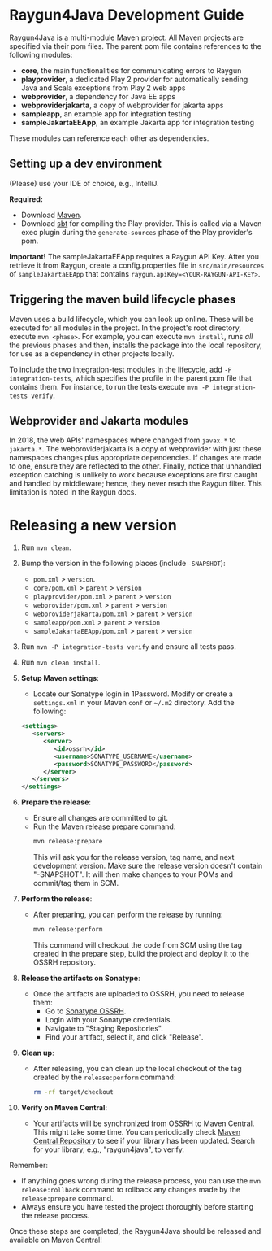 # Raygun4Java Development Guide

Raygun4Java is a multi-module Maven project.
All Maven projects are specified via their pom files.
The parent pom file contains references to the following modules:
* <b>core</b>, the main functionalities for communicating errors to Raygun
* <b>playprovider</b>, a dedicated Play 2 provider for automatically sending Java and Scala exceptions from Play 2 web apps
* <b>webprovider</b>, a dependency for Java EE apps
* <b>webproviderjakarta</b>, a copy of webprovider for jakarta apps
* <b>sampleapp</b>, an example app for integration testing
* <b>sampleJakartaEEApp</b>, an example Jakarta app for integration testing

These modules can reference each other as dependencies.

## Setting up a dev environment
(Please) use your IDE of choice, e.g., IntelliJ.

<b>Required:</b>
- Download [Maven](https://maven.apache.org/download.cgi).
- Download [sbt](https://www.scala-sbt.org/download.html) for compiling the Play provider. This is called via a Maven exec plugin during the `generate-sources` phase of the Play provider's pom.

<b>Important!</b> The sampleJakartaEEApp requires a Raygun API Key.
After you retrieve it from Raygun, create a config.properties file in `src/main/resources` of `sampleJakartaEEApp` that contains `raygun.apiKey=<YOUR-RAYGUN-API-KEY>`.

## Triggering the maven build lifecycle phases

Maven uses a build lifecycle, which you can look up online.
These will be executed for all modules in the project.
In the project's root directory, execute `mvn <phase>`.
For example, you can execute `mvn install`, runs *all* the previous phases and then, installs the package into the local repository, for use as a dependency in other projects locally.

To include the two integration-test modules in the lifecycle, add `-P integration-tests`, which specifies the profile in the parent pom file that contains them.
For instance, to run the tests execute `mvn -P integration-tests verify`.

## Webprovider and Jakarta modules
In 2018, the web APIs' namespaces where changed from `javax.*` to `jakarta.*`.
The webproviderjakarta is a copy of webprovider with just these namespaces changes plus appropriate dependencies.
If changes are made to one, ensure they are reflected to the other.
Finally, notice that unhandled exception catching is unlikely to work because exceptions are first caught and handled by middleware; hence, they never reach the Raygun filter.
This limitation is noted in the Raygun docs.


# Releasing a new version

1. Run `mvn clean`.

2. Bump the version in the following places (include `-SNAPSHOT`):

    - `pom.xml` > `version`.
    - `core/pom.xml` > `parent` > `version`
    - `playprovider/pom.xml` > `parent` > `version`
    - `webprovider/pom.xml` > `parent` > `version`
    - `webproviderjakarta/pom.xml` > `parent` > `version`
    - `sampleapp/pom.xml` > `parent` > `version`
    - `sampleJakartaEEApp/pom.xml` > `parent` > `version`

3. Run `mvn -P integration-tests verify` and ensure all tests pass.

4. Run `mvn clean install`.

5. **Setup Maven settings**:
    - Locate our Sonatype login in 1Password. Modify or create a `settings.xml` in your Maven `conf` or `~/.m2` directory. Add the following:

   ```xml
   <settings>
      <servers>
         <server>
            <id>ossrh</id>
            <username>SONATYPE_USERNAME</username>
            <password>SONATYPE_PASSWORD</password>
         </server>
      </servers>
   </settings>
   ```

3. **Prepare the release**:
    - Ensure all changes are committed to git.
    - Run the Maven release prepare command:
      ```bash
      mvn release:prepare
      ```
      This will ask you for the release version, tag name, and next development version. Make sure the release version doesn't contain "-SNAPSHOT". It will then make changes to your POMs and commit/tag them in SCM.

4. **Perform the release**:
    - After preparing, you can perform the release by running:
      ```bash
      mvn release:perform
      ```
      This command will checkout the code from SCM using the tag created in the prepare step, build the project and deploy it to the OSSRH repository.

5. **Release the artifacts on Sonatype**:
    - Once the artifacts are uploaded to OSSRH, you need to release them:
        - Go to [Sonatype OSSRH](https://oss.sonatype.org/).
        - Login with your Sonatype credentials.
        - Navigate to "Staging Repositories".
        - Find your artifact, select it, and click "Release".

6. **Clean up**:
    - After releasing, you can clean up the local checkout of the tag created by the `release:perform` command:
      ```bash
      rm -rf target/checkout
      ```

7. **Verify on Maven Central**:
    - Your artifacts will be synchronized from OSSRH to Maven Central. This might take some time. You can periodically check [Maven Central Repository](https://search.maven.org/) to see if your library has been updated. Search for your library, e.g., "raygun4java", to verify.

Remember:
- If anything goes wrong during the release process, you can use the `mvn release:rollback` command to rollback any changes made by the `release:prepare` command.
- Always ensure you have tested the project thoroughly before starting the release process.

Once these steps are completed, the Raygun4Java should be released and available on Maven Central!
